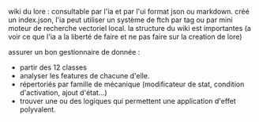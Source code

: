 wiki du lore : consultable par l'ia et par l'ui format json ou markdown. créé un index.json, l'ia peut utiliser un système de ftch par tag ou par mini moteur de recherche vectoriel local.
la structure du wiki est importantes (a voir ce que l'ia a la liberté de faire et ne pas faire sur la creation de lore)

assurer un bon gestionnaire de donnée :
 - partir des 12 classes
 - analyser les features de chacune d'elle.
- répertoriés par famille de mécanique (modificateur de stat, condition d'activation, ajout d'état...)
- trouver une ou des logiques qui permettent une application d'effet polyvalent.